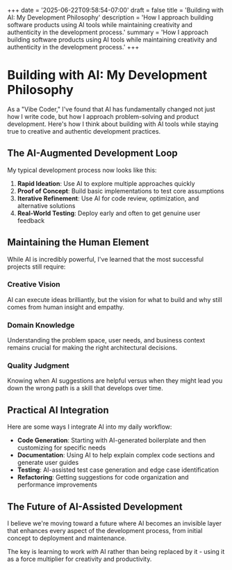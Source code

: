 +++
date = '2025-06-22T09:58:54-07:00'
draft = false
title = 'Building with AI: My Development Philosophy'
description = 'How I approach building software products using AI tools while maintaining creativity and authenticity in the development process.'
summary = 'How I approach building software products using AI tools while maintaining creativity and authenticity in the development process.'
+++

# Building with AI: My Development Philosophy

As a "Vibe Coder," I've found that AI has fundamentally changed not just how I write code, but how I approach problem-solving and product development. Here's how I think about building with AI tools while staying true to creative and authentic development practices.

## The AI-Augmented Development Loop

My typical development process now looks like this:

1. **Rapid Ideation**: Use AI to explore multiple approaches quickly
2. **Proof of Concept**: Build basic implementations to test core assumptions
3. **Iterative Refinement**: Use AI for code review, optimization, and alternative solutions
4. **Real-World Testing**: Deploy early and often to get genuine user feedback

## Maintaining the Human Element

While AI is incredibly powerful, I've learned that the most successful projects still require:

### Creative Vision
AI can execute ideas brilliantly, but the vision for what to build and why still comes from human insight and empathy.

### Domain Knowledge
Understanding the problem space, user needs, and business context remains crucial for making the right architectural decisions.

### Quality Judgment
Knowing when AI suggestions are helpful versus when they might lead you down the wrong path is a skill that develops over time.

## Practical AI Integration

Here are some ways I integrate AI into my daily workflow:

- **Code Generation**: Starting with AI-generated boilerplate and then customizing for specific needs
- **Documentation**: Using AI to help explain complex code sections and generate user guides
- **Testing**: AI-assisted test case generation and edge case identification
- **Refactoring**: Getting suggestions for code organization and performance improvements

## The Future of AI-Assisted Development

I believe we're moving toward a future where AI becomes an invisible layer that enhances every aspect of the development process, from initial concept to deployment and maintenance.

The key is learning to work *with* AI rather than being replaced by it - using it as a force multiplier for creativity and productivity.
